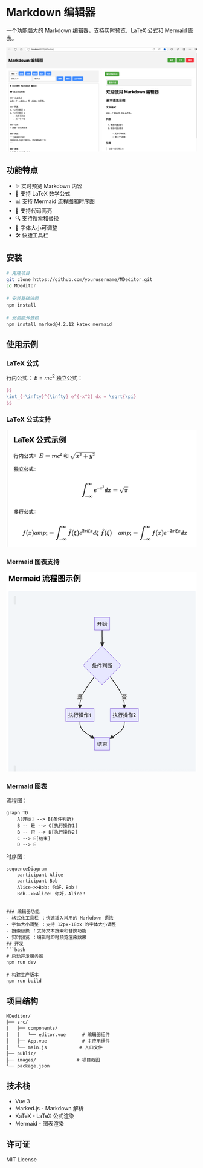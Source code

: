 
# Markdown 编辑器

一个功能强大的 Markdown 编辑器，支持实时预览、LaTeX 公式和 Mermaid 图表。

![编辑器界面预览](./images/editor-interface.png)

## 功能特点

- ✨ 实时预览 Markdown 内容
- 📐 支持 LaTeX 数学公式
- 📊 支持 Mermaid 流程图和时序图
- 🎨 支持代码高亮
- 🔍 支持搜索和替换
- 📝 字体大小可调整
- 🛠 快捷工具栏

## 安装

```bash
# 克隆项目
git clone https://github.com/yourusername/MDeditor.git
cd MDeditor

# 安装基础依赖
npm install

# 安装额外依赖
npm install marked@4.2.12 katex mermaid
```
## 使用示例
### LaTeX 公式
行内公式： $E = mc^2$ 独立公式：

```latex
$$
\int_{-\infty}^{\infty} e^{-x^2} dx = \sqrt{\pi}
$$
 ```

### LaTeX 公式支持

![LaTeX公式示例](./images/latex-preview.png)

### Mermaid 图表支持

![Mermaid图表示例](./images/mermaid-preview.png)

### Mermaid 图表
流程图：


```mermaid
graph TD
    A[开始] --> B{条件判断}
    B -- 是 --> C[执行操作1]
    B -- 否 --> D[执行操作2]
    C --> E[结束]
    D --> E
```
 

时序图：


```mermaid
sequenceDiagram
    participant Alice
    participant Bob
    Alice->>Bob: 你好，Bob！
    Bob-->>Alice: 你好，Alice！
```
 ```

### 编辑器功能
- 格式化工具栏 ：快速插入常用的 Markdown 语法
- 字体大小调整 ：支持 12px-18px 的字体大小调整
- 搜索替换 ：支持文本搜索和替换功能
- 实时预览 ：编辑时即时预览渲染效果
## 开发
```bash
# 启动开发服务器
npm run dev

# 构建生产版本
npm run build
 ```

## 项目结构
```plaintext
MDeditor/
├── src/
│   ├── components/
│   │   └── editor.vue      # 编辑器组件
│   ├── App.vue             # 主应用组件
│   └── main.js            # 入口文件
├── public/
├── images/               # 项目截图
└── package.json
 ```

## 技术栈
- Vue 3
- Marked.js - Markdown 解析
- KaTeX - LaTeX 公式渲染
- Mermaid - 图表渲染
## 许可证
MIT License

